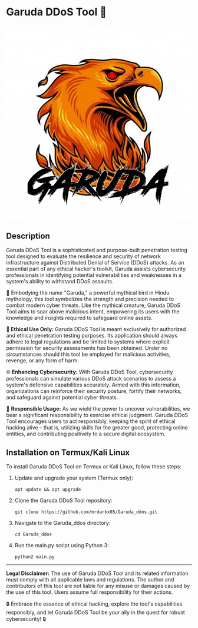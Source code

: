 # Garuda DDoS Tool 🦅

![Garuda Logo](garuda_logo.png)

## Description

Garuda DDoS Tool is a sophisticated and purpose-built penetration testing tool designed to evaluate the resilience and security of network infrastructure against Distributed Denial of Service (DDoS) attacks. As an essential part of any ethical hacker's toolkit, Garuda assists cybersecurity professionals in identifying potential vulnerabilities and weaknesses in a system's ability to withstand DDoS assaults.

🦅 Embodying the name "Garuda," a powerful mythical bird in Hindu mythology, this tool symbolizes the strength and precision needed to combat modern cyber threats. Like the mythical creature, Garuda DDoS Tool aims to soar above malicious intent, empowering its users with the knowledge and insights required to safeguard online assets.

**🚫 Ethical Use Only:** Garuda DDoS Tool is meant exclusively for authorized and ethical penetration testing purposes. Its application should always adhere to legal regulations and be limited to systems where explicit permission for security assessments has been obtained. Under no circumstances should this tool be employed for malicious activities, revenge, or any form of harm.

🌐 **Enhancing Cybersecurity:** With Garuda DDoS Tool, cybersecurity professionals can simulate various DDoS attack scenarios to assess a system's defensive capabilities accurately. Armed with this information, organizations can reinforce their security posture, fortify their networks, and safeguard against potential cyber threats.

🙏 **Responsible Usage:** As we wield the power to uncover vulnerabilities, we bear a significant responsibility to exercise ethical judgment. Garuda DDoS Tool encourages users to act responsibly, keeping the spirit of ethical hacking alive – that is, utilizing skills for the greater good, protecting online entities, and contributing positively to a secure digital ecosystem.

## Installation on Termux/Kali Linux

To install Garuda DDoS Tool on Termux or Kali Linux, follow these steps:

1. Update and upgrade your system (Termux only):
   ```
   apt update && apt upgrade
   ```

2. Clone the Garuda DDoS Tool repository:
   ```
   git clone https://github.com/mrdarkx05/Garuda_ddos.git
   ```

3. Navigate to the Garuda_ddos directory:
   ```
   cd Garuda_ddos
   ```

4. Run the main.py script using Python 3:
   ```
   python2 main.py
   ```

---
**Legal Disclaimer:** The use of Garuda DDoS Tool and its related information must comply with all applicable laws and regulations. The author and contributors of this tool are not liable for any misuse or damages caused by the use of this tool. Users assume full responsibility for their actions.

🔒 Embrace the essence of ethical hacking, explore the tool's capabilities responsibly, and let Garuda DDoS Tool be your ally in the quest for robust cybersecurity! 🔒
